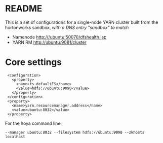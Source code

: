 <!---
  Licensed under the Apache License, Version 2.0 (the "License");
  you may not use this file except in compliance with the License.
  You may obtain a copy of the License at
  
   http://www.apache.org/licenses/LICENSE-2.0
  
  Unless required by applicable law or agreed to in writing, software
  distributed under the License is distributed on an "AS IS" BASIS,
  WITHOUT WARRANTIES OR CONDITIONS OF ANY KIND, either express or implied.
  See the License for the specific language governing permissions and
  limitations under the License. See accompanying LICENSE file.
-->
  
 # README
 
This is a set of configurations for a single-node YARN cluster built
from the hortonworks sandbox, *with a DNS entry "sandbox" to match*


 
 * Namenode [http:///ubuntu:50070/dfshealth.jsp](﻿http://ubuntu:50070/dfshealth.jsp)
 * YARN RM [﻿http://ubuntu:9081/cluster](﻿http://ubuntu:9081/cluster)
 
 # Core settings
 
     <configuration>
       <property>
         <name>fs.defaultFS</name>
         <value>hdfs://ubuntu:9090</value>
       </property>
     </configuration>
     <property>
       <name>yarn.resourcemanager.address</name>
       <value>ubuntu:8032</value>
     </property>
 
 
 For the hoya command line
 
    --manager ubuntu:8032 --filesystem hdfs://ubuntu:9090 --zkhosts localhost
 
 